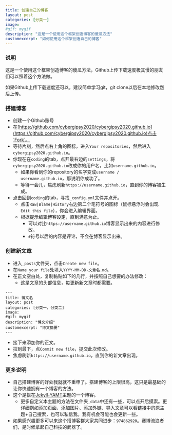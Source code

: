 ```yaml
---
title: 创建自己的博客
layout: post
categories: [分类一]
image:
#gif: mygif
description: "这是一个使用这个框架创造博客的傻瓜方法"
customexcerpt: "如何使用这个框架创造自己的博客"
---
```


### 说明

这是一个使用这个框架创造博客的傻瓜方法，Github上传下载速度极其慢的朋友们可以照着这个方法做。

如果Github上传下载速度还可以，建议简单学习git，git clone以后在本地修改然后上传。



### 搭建博客

- 创建一个Github账号
- 在[https://github.com/cybergipsy2020/cybergipsy2020.github.io](https://github.com/cybergipsy2020/cybergipsy2020.github.io)点击`Fork`。
- 等待片刻，然后点右上角的图标，进入`Your repositories`，然后进入`cybergipsy2020.github.io`。
- 你现在在`coding`的tab，点开最右边的`settings`，将`cybergipsy2020.github.io`改成你的用户名，比如`username.github.io`。
  - 如果你看到你的repository的名字变成`username / username.github.io`，那说明你成功了。
  - 等待一会儿，焦虑刷新`https://username.github.io`，直到你的博客被生成。
- 点击回到`coding`的tab，寻找`_config.yml`文件并点开。
  - 点击`Raw|Blame|History`右边第二个笔符号的图标（鼠标悬浮时会出现`Edit this file`），你会进入编辑界面。
  - 根据提示编辑博客设定，直到满意为止。
    - 可以对比`https://username.github.io`博客显示出来的内容进行修改。
    - `#`符号以后的内容是评论，不会在博客显示出来。

### 创建新文章

- 进入`_posts`文件夹，点击`Create new file`。
- 在`Name your file`处填入`YYYY-MM-DD-文章名.md`。
- 在正文空白处，复制黏贴如下的几行，并按照自己想要的办法修改：
  - 这是文章的头部信息，每更新新文章时都需要。

```
---
title: 博文名
layout: post
categories: [分类一，分类二]
image:
#gif: mygif
description: "博文介绍"
customexcerpt: "博文摘要"
---
```

- 接下来添加你的正文。
- 拉到最下，点`Commit new file`，提交此次修改。
- 焦虑刷新`https://username.github.io`，直到你的新文章出现。



### 更多说明

- 自己搭建博客的好处我就就不重申了。搭建博客的上限很高，这只是最基础的让你快速拥有一个博客的方法。
- 这个是搭在[Jekyll-YAMT](https://github.com/PandaSekh/Jekyll-YAMT)主题的一个博客。
  - 更多自定义本主题的方法在文件夹`_data`中还有一些，可以点开后摸索。更详细例如添加页面、添加图片、添加外链、导入文章可以看链接中的原主题+自己搜索，也可以私信我。我有机会可能也会更新一些。
- 如果感兴趣更多可以来这个搭博客群大家共同进步：`974862920`。赛博流浪者们，是时候拿起自己科技的武器了。


